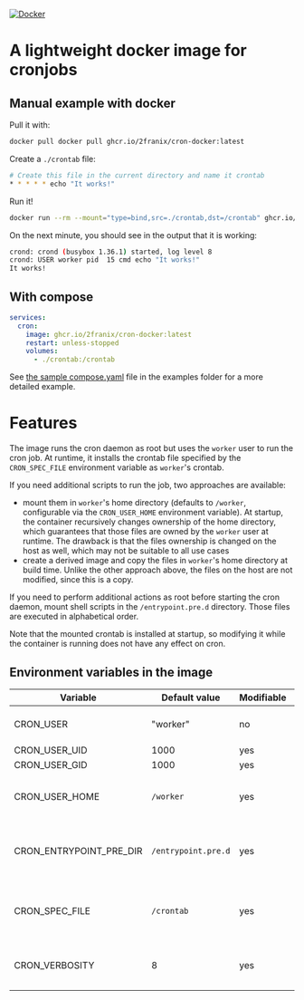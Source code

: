 [![Docker](https://github.com/2franix/cron-docker/actions/workflows/docker-publish.yml/badge.svg)](https://github.com/2franix/cron-docker/actions/workflows/docker-publish.yml)

# A lightweight docker image for cronjobs

## Manual example with docker

Pull it with:

``` sh
docker pull docker pull ghcr.io/2franix/cron-docker:latest
```

Create a `./crontab` file:

``` sh
# Create this file in the current directory and name it crontab
* * * * * echo "It works!"
```

Run it!

``` sh
docker run --rm --mount="type=bind,src=./crontab,dst=/crontab" ghcr.io/2franix/cron-docker:latest
```

On the next minute, you should see in the output that it is working:

``` sh
crond: crond (busybox 1.36.1) started, log level 8
crond: USER worker pid  15 cmd echo "It works!"
It works!
```

## With compose

``` yaml
services:
  cron:
    image: ghcr.io/2franix/cron-docker:latest
    restart: unless-stopped
    volumes:
      - ./crontab:/crontab
```

See [the sample compose.yaml](https://github.com/2franix/cron-docker/tree/main/examples/compose) file in the examples folder for a more detailed example.

# Features

The image runs the cron daemon as root but uses the `worker` user to run the cron job.
At runtime, it installs the crontab file specified by the `CRON_SPEC_FILE` environment variable as `worker`'s crontab.

If you need additional scripts to run the job, two approaches are available:
- mount them in `worker`'s home directory (defaults to `/worker`, configurable via the `CRON_USER_HOME` environment variable). At startup, the container recursively changes ownership of the home directory, which guarantees that those files are owned by the `worker` user at runtime. The drawback is that the files ownership is changed on the host as well, which may not be suitable to all use cases
- create a derived image and copy the files in `worker`'s home directory at build time. Unlike the other approach above, the files on the host  are not modified, since this is a copy.

If you need to perform additional actions as root before starting the cron daemon, mount shell scripts in the `/entrypoint.pre.d` directory. Those files are executed in alphabetical order.

Note that the mounted crontab is installed at startup, so modifying it while the container is running does not have any effect on cron.

## Environment variables in the image

| Variable                | Default value       | Modifiable | Notes                                                                       |
|-------------------------|---------------------|------------|-----------------------------------------------------------------------------|
| CRON_USER               | "worker"            | no         | Set at build time, cannot be changed.                                       |
| CRON_USER_UID           | 1000                | yes        |                                                                             |
| CRON_USER_GID           | 1000                | yes        |                                                                             |
| CRON_USER_HOME          | `/worker`           | yes        | See CRON_SPEC_FILE if you change this variable.                             |
| CRON_ENTRYPOINT_PRE_DIR | `/entrypoint.pre.d` | yes        | Optional folder containing scripts to execute as root before starting cron. |
| CRON_SPEC_FILE          | `/crontab`          | yes        | Contains the crontab definition, as expected by cron.                       |
| CRON_VERBOSITY          | 8                   | yes        | A value between 0 (max) and 8 (min) to control cron's verbosity.            |
